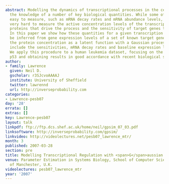 ```yaml
---
abstract: Modelling the dynamics of transcriptional processes in the cell requires
  the knowledge of a number of key biological quantities. While some of them are relatively
  easy to measure, such as mRNA decay rates and mRNA abundance levels, it is still
  very hard to measure the active concentration levels of the transcription factor
  proteins that drive the process and the sensitivity of target genes to these concentrations.
  In this paper we show how these quantities for a given transcription factor can
  be inferred from gene expression levels of a set of known target genes. We treat
  the protein concentration as a latent function with a Gaussian process prior, and
  include the sensitivities, mRNA decay rates and baseline expression levels as hyperparameters.
  We apply this procedure to a human leukemia dataset, focusing on the tumour repressor
  p53 and obtaining results in good accordance with recent biological studies.
author:
- family: Lawrence
  given: Neil D.
  gscholar: r3SJcvoAAAAJ
  institute: University of Sheffield
  twitter: lawrennd
  url: http://inverseprobability.com
categories:
- Lawrence-pesb07
day: '28'
errata: []
extras: []
key: Lawrence-pesb07
layout: talk
linkpdf: ftp://ftp.dcs.shef.ac.uk/home/neil/gpsim_07_03.pdf
linksoftware: http://inverseprobability.com/gpsim/
linkvideo: http://videolectures.net/pesb07_lawrence_mtr/
month: 3
published: 2007-03-28
section: pre
title: Modelling Transcriptional Regulation with <span>G</span>aussian Processes
venue: Parameter Estimation in Systems Biology, School of Computer Science, University
  of Manchester, U.K.
videolectures: pesb07_lawrence_mtr
year: '2007'
---
```

